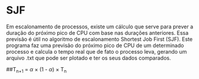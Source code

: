 # SJF
Em escalonamento de processos, existe um cálculo que serve para prever a duração do próximo pico de CPU com base nas durações anteriores. Essa previsão é útil no algoritmo de escalonamento Shortest Job First (SJF). Este programa faz uma previsão do próximo pico de CPU de um determinado processo e calcula o tempo real que de fato o processo leva, gerando um arquivo .txt que pode ser plotado e ter os seus dados comparados.

##T<sub>n+1</sub> = $\alpha$ × (1 - $\alpha$) × T<sub>n</sub>
